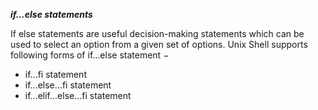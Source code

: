 ***if...else statements***

If else statements are useful decision-making statements which can be used to select an option from a given set of options.
Unix Shell supports following forms of if…else statement −
- if...fi statement
- if...else...fi statement
- if...elif...else...fi statement

